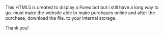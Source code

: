 This HTML5 is created to display a Forex bot but i still have a long way to go.
must make the website able to make purchases online and after the purchase, download the file.
to your internal storage.

Thank you!
